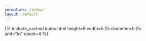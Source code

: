 ```yaml
---
permalink: /index/
layout: default
---
```

{% include_cached index.html height=8 width=5.25 diameter=0.25 unit="in" count=4 %}

